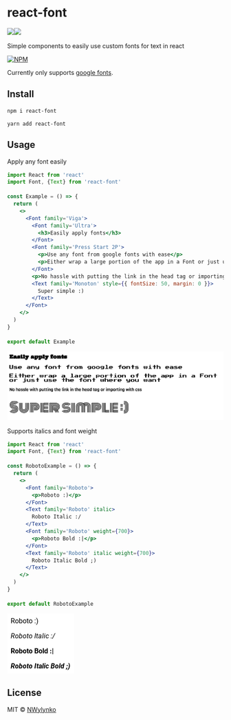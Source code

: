 # react-font

<img src="https://img.shields.io/badge/react%20-%2320232a.svg?&style=for-the-badge&logo=react&logoColor=%2361DAFB"/><img src="https://img.shields.io/badge/typescript%20-%23007ACC.svg?&style=for-the-badge&logo=typescript&logoColor=white"/>

Simple components to easily use custom fonts for text in react

[![NPM](https://nodei.co/npm/react-font.png)](https://www.npmjs.com/package/react-font)

Currently only supports [google fonts](https://fonts.google.com/).

## Install

```
npm i react-font
```

```
yarn add react-font
```

## Usage

Apply any font easily

<!-- add-file: ./example/src/Example.jsx -->

``` jsx markdown-add-files
import React from 'react'
import Font, {Text} from 'react-font'

const Example = () => {
  return (
    <>
      <Font family='Viga'>
        <Font family='Ultra'>
          <h3>Easily apply fonts</h3>
        </Font>
        <Font family='Press Start 2P'>
          <p>Use any font from google fonts with ease</p>
          <p>Either wrap a large portion of the app in a Font or just use the font where you want</p>
        </Font>
        <p>No hassle with putting the link in the head tag or importing with css</p>
        <Text family='Monoton' style={{ fontSize: 50, margin: 0 }}>
          Super simple :)
        </Text>
      </Font>
    </>
  )
}

export default Example

```
<!-- markdown-code-runner
  {
    "dependencies": [
      "react-font"
    ]
  }
-->

<!-- markdown-code-runner image-start -->

![rendered jsx](./README.0.png)

<!-- markdown-code-runner image-end -->

Supports italics and font weight

<!-- add-file: ./example/src/Roboto.jsx -->

``` jsx markdown-add-files
import React from 'react'
import Font, {Text} from 'react-font'

const RobotoExample = () => {
  return (
    <>
      <Font family='Roboto'>
        <p>Roboto :)</p>
      </Font>
      <Text family='Roboto' italic>
        Roboto Italic :/
      </Text>
      <Font family='Roboto' weight={700}>
        <p>Roboto Bold :|</p>
      </Font>
      <Text family='Roboto' italic weight={700}>
        Roboto Italic Bold ;)
      </Text>
    </>
  )
}

export default RobotoExample

```
<!-- markdown-code-runner
  {
    "dependencies": [
      "react-font"
    ]
  }
-->

<!-- markdown-code-runner image-start -->

![rendered jsx](./README.1.png)

<!-- markdown-code-runner image-end -->

## License

MIT © [NWylynko](https://github.com/NWylynko)
